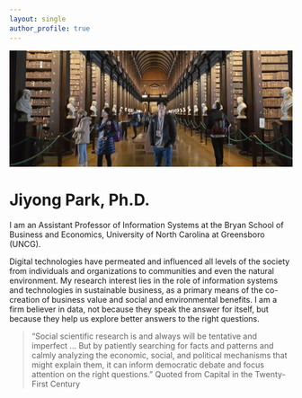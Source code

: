 ```yaml
---
layout: single
author_profile: true
---
```


![](/assets/images/home-photo.jpg)

# Jiyong Park, Ph.D.


I am an Assistant Professor of Information Systems at the Bryan School of Business and Economics, University of North Carolina at Greensboro (UNCG).

Digital technologies have permeated and influenced all levels of the society from individuals and organizations to communities and even the natural environment. My research interest lies in the role of information systems and technologies in sustainable business, as a primary means of the co-creation of business value and social and environmental benefits. I am a firm believer in data, not because they speak the answer for itself, but because they help us explore better answers to the right questions.

> “Social scientific research is and always will be tentative and imperfect ... But by patiently searching for facts and patterns and calmly analyzing the economic, social, and political mechanisms that might explain them, it can inform democratic debate and focus attention on the right questions.” Quoted from Capital in the Twenty-First Century
